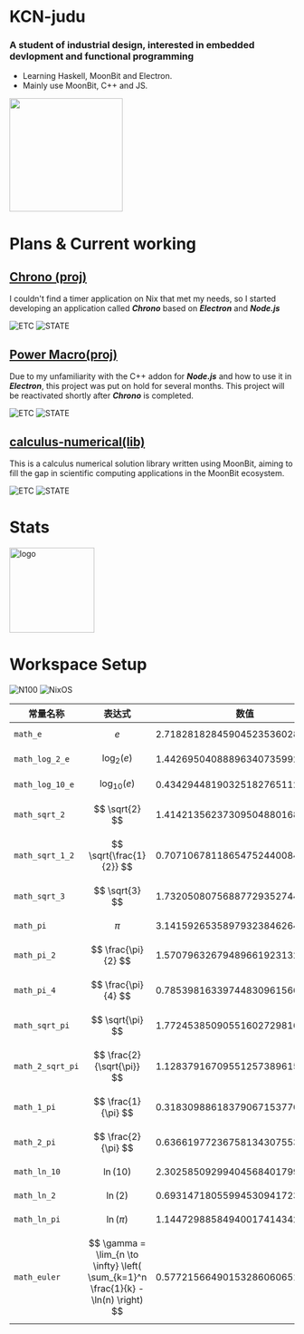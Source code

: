 # KCN-judu
### A student of industrial design, interested in embedded devlopment and functional programming
- Learning Haskell, MoonBit and Electron.
- Mainly use MoonBit, C++ and JS.

<img src="https://stats.quira.sh/KCN-judu/languages-over-time?theme=dark" height="200px">

# Plans & Current working
## [Chrono (proj)](https://github.com/KCN-judu/Chrono)
I couldn't find a timer application on Nix that met my needs, so I started developing an application called __*Chrono*__ based on __*Electron*__ and __*Node.js*__

![ETC](https://img.shields.io/badge/ETC-25.02-0071C5?style=for-the-badge)
![STATE](https://img.shields.io/badge/STATE-ACTIVE-119F22?style=for-the-badge)

## [Power Macro(proj)](https://github.com/KCN-judu/power-macro)
Due to my unfamiliarity with the C++ addon for __*Node.js*__ and how to use it in __*Electron*__, this project was put on hold for several months.
This project will be reactivated shortly after __*Chrono*__ is completed.

![ETC](https://img.shields.io/badge/ETC-NaN-0071C5?style=for-the-badge)
![STATE](https://img.shields.io/badge/STATE-INACTIVE-FF1121?style=for-the-badge)

## [calculus-numerical(lib)](https://github.com/moonbit-community/calculus-numerical)
This is a calculus numerical solution library written using MoonBit, aiming to fill the gap in scientific computing applications in the MoonBit ecosystem.

![ETC](https://img.shields.io/badge/ETC-LongTerm-0071C5?style=for-the-badge)
![STATE](https://img.shields.io/badge/STATE-ACTIVE-119F22?style=for-the-badge)


# Stats
<img src="https://github-readme-stats.vercel.app/api?username=KCN-judu&show_icons=true&theme=gruvbox&count_private=true" height="150px" alt="logo">

# Workspace Setup
![N100](https://img.shields.io/badge/Intel-N100-0071C5?style=for-the-badge&logo=intel&logoColor=white)
![NixOS](https://img.shields.io/badge/NixOS_25.05-7EBAE4?style=for-the-badge&logo=NixOS&logoColor=5277C3)


| 常量名称          | 表达式                        | 数值                           |
|-------------------|-------------------------------|--------------------------------|
| `math_e`          | $$ e $$                       | 2.71828182845904523536028747135 |
| `math_log_2_e`    | $$ \log_2(e) $$               | 1.44269504088896340735992468100 |
| `math_log_10_e`   | $$ \log_{10}(e) $$            | 0.43429448190325182765112891892 |
| `math_sqrt_2`     | $$ \sqrt{2} $$                | 1.41421356237309504880168872421 |
| `math_sqrt_1_2`   | $$ \sqrt{\frac{1}{2}} $$      | 0.70710678118654752440084436210 |
| `math_sqrt_3`     | $$ \sqrt{3} $$                | 1.73205080756887729352744634151 |
| `math_pi`         | $$ \pi $$                     | 3.14159265358979323846264338328 |
| `math_pi_2`       | $$ \frac{\pi}{2} $$           | 1.57079632679489661923132169164 |
| `math_pi_4`       | $$ \frac{\pi}{4} $$           | 0.78539816339744830961566084582 |
| `math_sqrt_pi`    | $$ \sqrt{\pi} $$              | 1.77245385090551602729816748334 |
| `math_2_sqrt_pi`  | $$ \frac{2}{\sqrt{\pi}} $$    | 1.12837916709551257389615890312 |
| `math_1_pi`       | $$ \frac{1}{\pi} $$           | 0.31830988618379067153776752675 |
| `math_2_pi`       | $$ \frac{2}{\pi} $$           | 0.63661977236758134307553505349 |
| `math_ln_10`      | $$ \ln(10) $$                 | 2.30258509299404568401799145468 |
| `math_ln_2`       | $$ \ln(2) $$                  | 0.69314718055994530941723212146 |
| `math_ln_pi`      | $$ \ln(\pi) $$                | 1.14472988584940017414342735135 |
| `math_euler`      | $$ \gamma = \lim_{n \to \infty} \left( \sum_{k=1}^n \frac{1}{k} - \ln(n) \right) $$ | 0.57721566490153286060651209008 |
